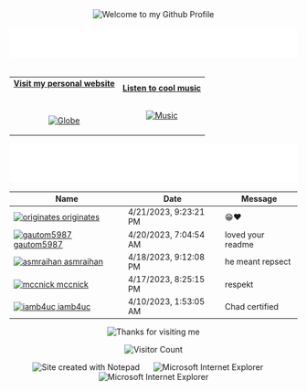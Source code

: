 <!-- "Hero" Header -->
<div align="center">
  <img src="https://github.com/BrunnerLivio/brunnerlivio/blob/master/images/welcome.png?raw=true" style="max-width: 100%;" alt="Welcome to my Github Profile" />
  <br />
  <br />
  <img height="50" alt="My Name is Livio and I like Node.js" src="images/personal_note.svg" />
  <br />
  <br />

</div>

<!-- Social -->
<table width="100%" align="center">
<tr>
<td align="center">
<a href="https://brunnerliv.io">
<strong>Visit my personal website </strong>
<br />
<br />
<br />

<p>

<img alt="Globe" height="80" src="images/globe.gif">
</a>
</p>

</td>


<td align="center">
<a href="https://www.youtube.com/watch?v=3YxaaGgTQYM&ab_channel=EvanescenceVEVO">
<strong>Listen to cool music</strong>
<br />
<br />


<p>
<img height="100" alt="Music" src="images/music.gif"> 
</a>
</p>

</td>
</tr>
</table>

<div align="center">
<a href="https://github.com/BrunnerLivio/brunnerlivio/issues/62#issuecomment-new"><img src="images/guestbook.svg"></a> 
</div>

<!-- Guestbook -->
| Name | Date | Message |
|---|---|---|
| <a href="https://github.com/originates"><img width="24" src="https://avatars.githubusercontent.com/u/105183376?s=24&u=e8571ebf46d296936c67c462476ac47f493cee06&v=4" alt="originates" /> originates</a> |4/21/2023, 9:23:21 PM|😁❤️|
| <a href="https://github.com/gautom5987"><img width="24" src="https://avatars.githubusercontent.com/u/80168672?s=24&u=9727c938fb541e49cdb9f577e6d09d70c25a4837&v=4" alt="gautom5987" /> gautom5987</a> |4/20/2023, 7:04:54 AM|loved your readme|
| <a href="https://github.com/asmraihan"><img width="24" src="https://avatars.githubusercontent.com/u/121637612?s=24&u=9eafd13f8d5b6d0d3a627f27ca85b9e8fbcd5320&v=4" alt="asmraihan" /> asmraihan</a> |4/18/2023, 9:12:08 PM|he meant repsect|
| <a href="https://github.com/mccnick"><img width="24" src="https://avatars.githubusercontent.com/u/91184284?s=24&u=27e6d9ebf86b25da24cd31c5daad33d6d731f1a6&v=4" alt="mccnick" /> mccnick</a> |4/17/2023, 8:25:15 PM|respekt|
| <a href="https://github.com/iamb4uc"><img width="24" src="https://avatars.githubusercontent.com/u/103022474?s=24&u=d34f068619510f57f5c77a1eaf9c7803691de814&v=4" alt="iamb4uc" /> iamb4uc</a> |4/10/2023, 1:53:05 AM|Chad certified|
<!-- /Guestbook -->

<!-- Footer -->

<div align="center">

<img height="120" alt="Thanks for visiting me" width="100%" src="https://raw.githubusercontent.com/BrunnerLivio/brunnerlivio/master/images/marquee.svg" />
<br />

![Visitor Count](https://profile-counter.glitch.me/brunnerlivio/count.svg)


<img src="https://raw.githubusercontent.com/BrunnerLivio/brunnerlivio/master/images/notepad.gif" alt="Site created with Notepad" height="30" />
<!-- "margin-right: whatever;" -->
<span>&nbsp;&nbsp;&nbsp;&nbsp;</span>  
<img src="https://raw.githubusercontent.com/BrunnerLivio/brunnerlivio/master/images/ie_logo.gif" alt="Microsoft Internet Explorer" />
<span>&nbsp;&nbsp;&nbsp;&nbsp;</span>  
<img src="https://raw.githubusercontent.com/BrunnerLivio/brunnerlivio/master/images/noframes.gif" alt="Microsoft Internet Explorer" />

</div>
